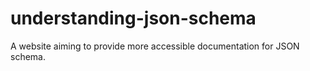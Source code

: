 understanding-json-schema
=========================

A website aiming to provide more accessible documentation for JSON schema.

